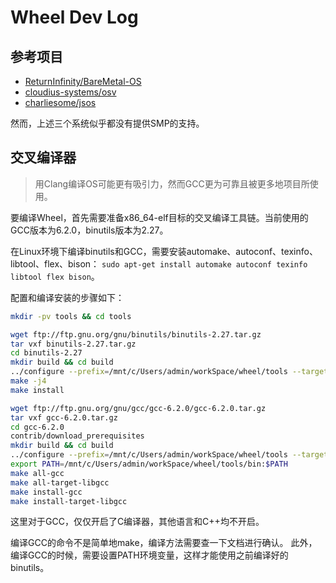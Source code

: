 Wheel Dev Log
=============

## 参考项目

- [ReturnInfinity/BareMetal-OS](https://github.com/ReturnInfinity/BareMetal-OS)
- [cloudius-systems/osv](https://github.com/cloudius-systems/osv)
- [charliesome/jsos](https://github.com/charliesome/jsos)

然而，上述三个系统似乎都没有提供SMP的支持。

## 交叉编译器

> 用Clang编译OS可能更有吸引力，然而GCC更为可靠且被更多地项目所使用。

要编译Wheel，首先需要准备x86_64-elf目标的交叉编译工具链。当前使用的GCC版本为6.2.0，binutils版本为2.27。

在Linux环境下编译binutils和GCC，需要安装automake、autoconf、texinfo、libtool、flex、bison：
`sudo apt-get install automake autoconf texinfo libtool flex bison`。

配置和编译安装的步骤如下：

``` bash
mkdir -pv tools && cd tools

wget ftp://ftp.gnu.org/gnu/binutils/binutils-2.27.tar.gz
tar vxf binutils-2.27.tar.gz
cd binutils-2.27
mkdir build && cd build
../configure --prefix=/mnt/c/Users/admin/workSpace/wheel/tools --target=x86_64-elf --with-sysroot --disable-nls --disable-werror
make -j4
make install

wget ftp://ftp.gnu.org/gnu/gcc/gcc-6.2.0/gcc-6.2.0.tar.gz
tar vxf gcc-6.2.0.tar.gz
cd gcc-6.2.0
contrib/download_prerequisites
mkdir build && cd build
../configure --prefix=/mnt/c/Users/admin/workSpace/wheel/tools --target=x86_64-elf --enable-languages=c --disable-nls --without-headers
export PATH=/mnt/c/Users/admin/workSpace/wheel/tools/bin:$PATH
make all-gcc
make all-target-libgcc
make install-gcc
make install-target-libgcc
```

这里对于GCC，仅仅开启了C编译器，其他语言和C++均不开启。

编译GCC的命令不是简单地make，编译方法需要查一下文档进行确认。
此外，编译GCC的时候，需要设置PATH环境变量，这样才能使用之前编译好的binutils。